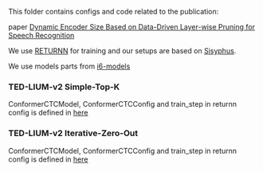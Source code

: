 This folder contains configs and code related to the publication: 

paper [Dynamic Encoder Size Based on Data-Driven Layer-wise Pruning for Speech Recognition]()

We use [RETURNN](https://github.com/rwth-i6/returnn) for training and our setups are based on [Sisyphus](https://github.com/rwth-i6/sisyphus).

We use models parts from [i6-models](https://github.com/rwth-i6/i6_models/tree/jing-dynamic-encoder-size) 


### TED-LIUM-v2 Simple-Top-K

ConformerCTCModel, ConformerCTCConfig and train_step in returnn config is defined in [here](https://github.com/rwth-i6/i6_experiments/blob/main/users/jxu/experiments/ctc/tedlium2/pytorch_networks/dynamic_encoder_size/simple_topk_refactored/jointly_train_simple_top_k_layerwise.py)


### TED-LIUM-v2 Iterative-Zero-Out

ConformerCTCModel, ConformerCTCConfig and train_step in returnn config is defined in [here](https://github.com/rwth-i6/i6_experiments/blob/main/users/jxu/experiments/ctc/tedlium2/pytorch_networks/dynamic_encoder_size/iterative_zero_out_refactored/jointly_train_iterative_zero_out_layerwise.py)
